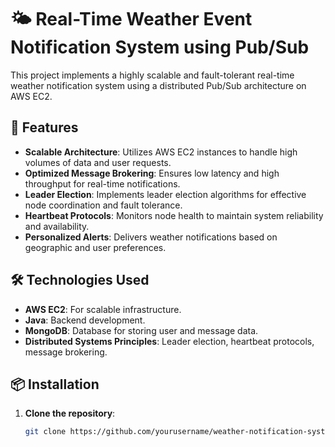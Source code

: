 # 🌤️ Real-Time Weather Event Notification System using Pub/Sub

This project implements a highly scalable and fault-tolerant real-time weather notification system using a distributed Pub/Sub architecture on AWS EC2.

## 🚀 Features

- **Scalable Architecture**: Utilizes AWS EC2 instances to handle high volumes of data and user requests.
- **Optimized Message Brokering**: Ensures low latency and high throughput for real-time notifications.
- **Leader Election**: Implements leader election algorithms for effective node coordination and fault tolerance.
- **Heartbeat Protocols**: Monitors node health to maintain system reliability and availability.
- **Personalized Alerts**: Delivers weather notifications based on geographic and user preferences.

## 🛠️ Technologies Used

- **AWS EC2**: For scalable infrastructure.
- **Java**: Backend development.
- **MongoDB**: Database for storing user and message data.
- **Distributed Systems Principles**: Leader election, heartbeat protocols, message brokering.

## 📦 Installation

1. **Clone the repository**:
   ```bash
   git clone https://github.com/yourusername/weather-notification-system.git
